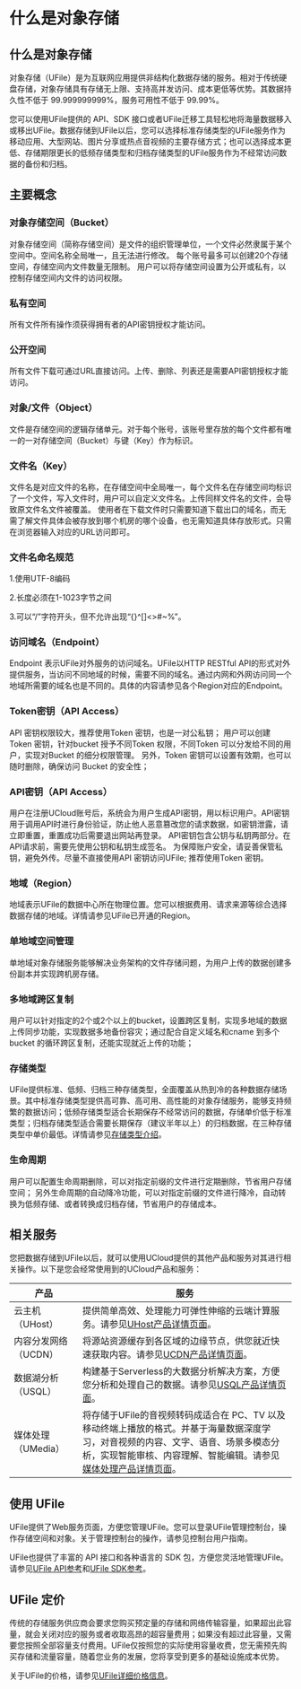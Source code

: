 # 什么是对象存储



## 什么是对象存储

对象存储（UFile）是为互联网应用提供非结构化数据存储的服务。相对于传统硬盘存储，对象存储具有存储无上限、支持高并发访问、成本更低等优势。其数据持久性不低于
99.999999999%，服务可用性不低于 99.99%。

您可以使用UFile提供的 API、SDK
接口或者UFile迁移工具轻松地将海量数据移入或移出UFile。数据存储到UFile以后，您可以选择标准存储类型的UFile服务作为移动应用、大型网站、图片分享或热点音视频的主要存储方式；也可以选择成本更低、存储期限更长的低频存储类型和归档存储类型的UFile服务作为不经常访问数据的备份和归档。

## 主要概念

### 对象存储空间（Bucket）

对象存储空间（简称存储空间）是文件的组织管理单位，一个文件必然隶属于某个空间中。空间名称全局唯一，且无法进行修改。
每个账号最多可以创建20个存储空间，存储空间内文件数量无限制。
用户可以将存储空间设置为公开或私有，以控制存储空间内文件的访问权限。

### 私有空间

所有文件所有操作须获得拥有者的API密钥授权才能访问。

### 公开空间

所有文件下载可通过URL直接访问。上传、删除、列表还是需要API密钥授权才能访问。


### 对象/文件（Object）

文件是存储空间的逻辑存储单元。对于每个账号，该账号里存放的每个文件都有唯一的一对存储空间（Bucket）与键（Key）作为标识。

### 文件名（Key）

文件名是对应文件的名称，在存储空间中全局唯一，每个文件名在存储空间均标识了一个文件，写入文件时，用户可以自定义文件名。上传同样文件名的文件，会导致原文件名文件被覆盖。
使用者在下载文件时只需要知道下载出口的域名，而无需了解文件具体会被存放到哪个机房的哪个设备，也无需知道具体存放形式。只需在浏览器输入对应的URL访问即可。

### 文件名命名规范

1.使用UTF-8编码

2.长度必须在1-1023字节之间

3.可以“/”字符开头，但不允许出现“{}\^\[\]&lt;&gt;\#\~%”。

### 访问域名（Endpoint）

Endpoint 表示UFile对外服务的访问域名。UFile以HTTP RESTful
API的形式对外提供服务，当访问不同地域的时候，需要不同的域名。通过内网和外网访问同一个地域所需要的域名也是不同的。具体的内容请参见各个Region对应的Endpoint。


### Token密钥（API Access）

API 密钥权限较大，推荐使用Token 密钥，也是一对公私钥；
用户可以创建Token 密钥，针对bucket 授予不同Token 权限，不同Token 可以分发给不同的用户，实现对Bucket 的细分权限管理。
另外，Token 密钥可以设置有效期，也可以随时删除，确保访问 Bucket 的安全性；

### API密钥（API Access）

用户在注册UCloud账号后，系统会为用户生成API密钥，用以标识用户。API密钥用于调用API时进行身份验证，防止他人恶意篡改您的请求数据，如密钥泄露，请立即重置，重置成功后需要退出网站再登录。
API密钥包含公钥与私钥两部分。在API请求前，需要先使用公钥和私钥生成签名。
为保障账户安全，请妥善保管私钥，避免外传。尽量不直接使用API 密钥访问UFile; 推荐使用Token 密钥。


### 地域（Region）

地域表示UFile的数据中心所在物理位置。您可以根据费用、请求来源等综合选择数据存储的地域。详情请参见UFile已开通的Region。


### 单地域空间管理

单地域对象存储服务能够解决业务架构的文件存储问题，为用户上传的数据创建多份副本并实现跨机房存储。


### 多地域跨区复制

用户可以针对指定的2个或2个以上的bucket，设置跨区复制，实现多地域的数据上传同步功能，实现数据多地备份容灾；通过配合自定义域名和cname 到多个bucket 的循环跨区复制，还能实现就近上传的功能；


### 存储类型

UFile提供标准、低频、归档三种存储类型，全面覆盖从热到冷的各种数据存储场景。其中标准存储类型提供高可靠、高可用、高性能的对象存储服务，能够支持频繁的数据访问；低频存储类型适合长期保存不经常访问的数据，存储单价低于标准类型；归档存储类型适合需要长期保存（建议半年以上）的归档数据，在三种存储类型中单价最低。详情请参见[存储类型介绍](https://docs.ucloud.cn/storage_cdn/ufile/introduction/storage_type)。

### 生命周期

用户可以配置生命周期删除，可以对指定前缀的文件进行定期删除，节省用户存储空间； 另外生命周期的自动降冷功能，可以对指定前缀的文件进行降冷，自动转换为低频存储、或者转换成归档存储，节省用户的存储成本。

## 相关服务

您把数据存储到UFile以后，就可以使用UCloud提供的其他产品和服务对其进行相关操作。以下是您会经常使用到的UCloud产品和服务：

|产品 |服务 |
|---- |---- |
|云主机（UHost） |提供简单高效、处理能力可弹性伸缩的云端计算服务。请参见[UHost产品详情页面](https://console.ucloud.cn/uhost/uhost)。 |
|内容分发网络（UCDN） |将源站资源缓存到各区域的边缘节点，供您就近快速获取内容。请参见[UCDN产品详情页面](https://console.ucloud.cn/ucdn/ucdndashboard)。 |
|数据湖分析（USQL） |构建基于Serverless的大数据分析解决方案，方便您分析和处理自己的数据。请参见[USQL产品详情页面](https://console.ucloud.cn/usql/editsql)。 |
|媒体处理（UMedia） |将存储于UFile的音视频转码成适合在 PC、TV 以及移动终端上播放的格式。并基于海量数据深度学习，对音视频的内容、文字、语音、场景多模态分析，实现智能审核、内容理解、智能编辑。请参见[媒体处理产品详情页面](https://console.ucloud.cn/umedia/umediataskmanage)。 |

## 使用 UFile

UFile提供了Web服务页面，方便您管理UFile。您可以登录UFile管理控制台，操作存储空间和对象。关于管理控制台的操作，请参见控制台用户指南。

UFile也提供了丰富的 API 接口和各种语言的 SDK
包，方便您灵活地管理UFile。请参见[UFile API参考](https://docs.ucloud.cn/api/ufile-api/index)和[UFile SDK参考](https://docs.ucloud.cn/storage_cdn/ufile/tools/sdk)。

## UFile 定价

传统的存储服务供应商会要求您购买预定量的存储和网络传输容量，如果超出此容量，就会关闭对应的服务或者收取高昂的超容量费用；如果没有超过此容量，又需要您按照全部容量支付费用。UFile仅按照您的实际使用容量收费，您无需预先购买存储和流量容量，随着您业务的发展，您将享受到更多的基础设施成本优势。

关于UFile的价格，请参见[UFile详细价格信息](https://docs.ucloud.cn/storage_cdn/ufile/bill/new)。



